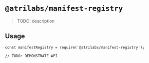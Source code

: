 # `@atrilabs/manifest-registry`

> TODO: description

## Usage

```
const manifestRegistry = require('@atrilabs/manifest-registry');

// TODO: DEMONSTRATE API
```
